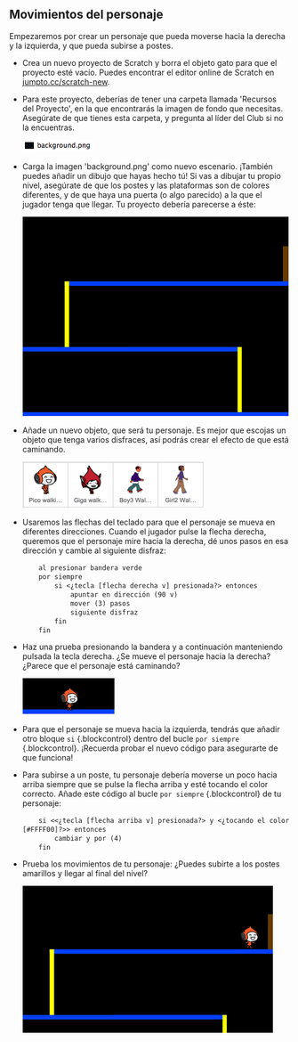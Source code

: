 ## Movimientos del personaje

Empezaremos por crear un personaje que pueda moverse hacia la derecha y la izquierda, y que pueda subirse a postes.

+ Crea un nuevo proyecto de Scratch y borra el objeto gato para que el proyecto esté vacío. Puedes encontrar el editor online de Scratch en <a href="http://jumpto.cc/scratch-new">jumpto.cc/scratch-new</a>.

+ Para este proyecto, deberías de tener una carpeta llamada 'Recursos del Proyecto', en la que encontrarás la imagen de fondo que necesitas. Asegúrate de que tienes esta carpeta, y pregunta al líder del Club si no la encuentras.

	![screenshot](images/dodge-resources.png)

+ Carga la imagen 'background.png' como nuevo escenario. ¡También puedes añadir un dibujo que hayas hecho tú! Si vas a dibujar tu propio nivel, asegúrate de que los postes y las plataformas son de colores diferentes, y de que haya una puerta (o algo parecido) a la que el jugador tenga que llegar. Tu proyecto debería parecerse a éste:

	![screenshot](images/dodge-background.png)

+ Añade un nuevo objeto, que será tu personaje. Es mejor que escojas un objeto que tenga varios disfraces, así podrás crear el efecto de que está caminando.

	![screenshot](images/dodge-characters.png)

+ Usaremos las flechas del teclado para que el personaje se mueva en diferentes direcciones. Cuando el jugador pulse la flecha derecha, queremos que el personaje mire hacia la derecha, dé unos pasos en esa dirección y cambie al siguiente disfraz:

	```blocks
		al presionar bandera verde
		por siempre
			si <¿tecla [flecha derecha v] presionada?> entonces
				apuntar en dirección (90 v)
				mover (3) pasos
				siguiente disfraz
			fin
		fin
	```

+ Haz una prueba presionando la bandera y a continuación manteniendo pulsada la tecla derecha. ¿Se mueve el personaje hacia la derecha? ¿Parece que el personaje está caminando?

	![screenshot](images/dodge-walking.png)

+ Para que el personaje se mueva hacia la izquierda, tendrás que añadir otro bloque `si` {.blockcontrol} dentro del bucle `por siempre` {.blockcontrol}. ¡Recuerda probar el nuevo código para asegurarte de que funciona!

+ Para subirse a un poste, tu personaje debería moverse un poco hacia arriba siempre que se pulse la flecha arriba y esté tocando el color correcto. Añade este código al bucle `por siempre` {.blockcontrol} de tu personaje:

	```blocks
		si <<¿tecla [flecha arriba v] presionada?> y <¿tocando el color [#FFFF00]?>> entonces
			cambiar y por (4)
		fin
	```

+ Prueba los movimientos de tu personaje: ¿Puedes subirte a los postes amarillos y llegar al final del nivel?

	![screenshot](images/dodge-test-character.png)
